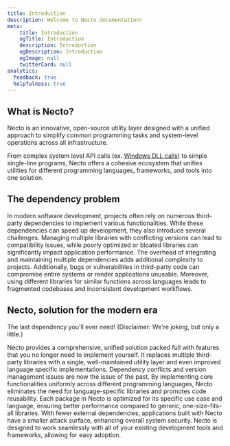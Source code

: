 ```yaml
---
title: Introduction
description: Welcome to Necto documentation!
meta: 
    title: Introduction
    ogTitle: Introduction
    description: Introduction
    ogDescription: Introduction
    ogImage: null
    twitterCard: null
analytics:
  feedback: true
  helpfulness: true
---
```


## What is Necto? 

Necto is an innovative, open-source utility layer designed with a unified approach to simplify common programming tasks and system-level operations across all infrastructure. 

From complex system level API calls (ex. [Windows DLL calls](https://learn.microsoft.com/en-us/troubleshoot/windows-client/setup-upgrade-and-drivers/dynamic-link-library#the-dll-entry-point)) to simple single-line programs, Necto offers a cohesive ecosystem that unifies utilities for different programming languages, frameworks, and tools into one solution.

## The dependency problem

In modern software development, projects often rely on numerous third-party dependencies to implement various functionalities. While these dependencies can speed up development, they also introduce several challenges. Managing multiple libraries with conflicting versions can lead to compatibility issues, while poorly optimized or bloated libraries can significantly impact application performance. The overhead of integrating and maintaining multiple dependencies adds additional complexity to projects. Additionally, bugs or vulnerabilities in third-party code can compromise entire systems or render applications unusable. Moreover, using different libraries for similar functions across languages leads to fragmented codebases and inconsistent development workflows.

## Necto, solution for the modern era

The last dependency you'll ever need!
(Disclaimer: We're joking, but only a little.)

Necto provides a comprehensive, unified solution packed full with features that you no longer need to implement yourself. It replaces multiple third-party libraries with a single, well-maintained utility layer and even improved language specific implementations. Dependency conflicts and version management issues are now the issue of the past. By implementing core functionalities uniformly across different programming languages, Necto eliminates the need for language-specific libraries and promotes code reusability. Each package in Necto is optimized for its specific use case and language, ensuring better performance compared to generic, one-size-fits-all libraries. With fewer external dependencies, applications built with Necto have a smaller attack surface, enhancing overall system security. Necto is designed to work seamlessly with all of your existing development tools and frameworks, allowing for easy adoption.
